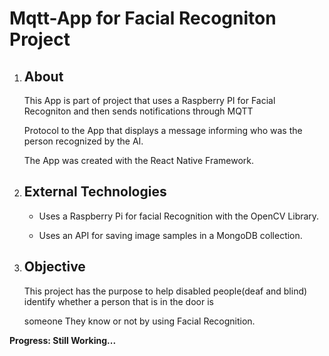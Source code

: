 <h1> Mqtt-App for Facial Recogniton Project</h1>

<ol> 
  <li>
    <h2> About </h2>
    <p>This App is part of project that uses a Raspberry PI for Facial Recogniton and then sends notifications through MQTT</p>
    <p>Protocol to the App that displays a message informing who was the person recognized by the AI.</p>
    <p>The App was created with the React Native Framework.</p>
  </li>
  
  <li>
    <h2>External Technologies</h2>
    <ul>
      <li>
        <p> Uses a Raspberry Pi for facial Recognition with the OpenCV Library.</p>
      </li>
      <li>
        <p>Uses an API for saving image samples in a MongoDB collection.</p>
      </li>
    </ul>
  </li>
  <li> 
    <h2>Objective</h2>
    <p>This project has the purpose to help disabled people(deaf and blind) identify whether a person that is in the door is</p>
    <p>someone They know or not by using Facial Recognition.</p>
  </li>

</ol>

<p><strong>Progress: Still Working...</strong></p>
